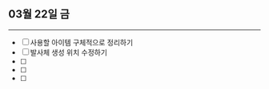 ## 03월 22일 금
---  


- [ ] 사용할 아이템 구체적으로 정리하기  
- [ ] 발사체 생성 위치 수정하기  
- [ ]   
- [ ]   
- [ ]     






  



